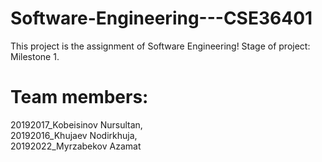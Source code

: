 # Software-Engineering---CSE36401

This project is the assignment of Software Engineering! 
Stage of project: Milestone 1.

# Team members: 

20192017_Kobeisinov Nursultan, <br/>
20192016_Khujaev Nodirkhuja, <br/>
20192022_Myrzabekov Azamat
